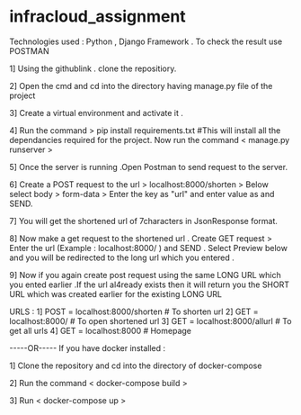 # infracloud_assignment

Technologies used : Python , Django Framework . To check the result use POSTMAN


1] Using the githublink . clone the repositiory. 

2] Open the cmd and cd into the directory having manage.py file of the project

3] Create a virtual environment and activate it .

4] Run the command > pip install requirements.txt #This will install all the dependancies required for the project. Now run the command < manage.py runserver >

5] Once the server is running .Open Postman to send request to the server.

6] Create a POST request to the url > localhost:8000/shorten > Below select body > form-data > Enter the key as "url" and enter value as <the url you want to short> and SEND.
  
7] You will get the shortened url of 7characters in JsonResponse format.

8] Now make a get request to the shortened url . Create GET request > Enter the url (Example : localhost:8000/<shortenedurl> ) and SEND . Select Preview below and you will be redirected to the long url which you entered . 
  
9] Now if you again create post request using the same LONG URL which you ented earlier .If the url al4ready exists then it will return you the SHORT URL which was created earlier for the existing LONG URL



URLS : 1] POST = localhost:8000/shorten      # To shorten url
       2] GET = localhost:8000/<shorturl>    # To open shortened url
       3] GET = localhost:8000/allurl        # To get all urls 
       4] GET = localhost:8000               # Homepage


-----OR-----
If you have docker installed : 

1] Clone the repository and cd into the directory of docker-compose 

2] Run the command < docker-compose build >

3] Run < docker-compose up >
